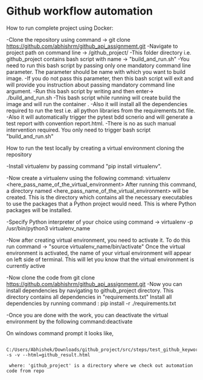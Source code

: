 # Github workflow automation

How to run complete project using Docker:

-Clone the repository using command -> git clone https://github.com/abhishrm/github_api_assignmemt.git
-Navigate to project path on command line -> /github_project/
-This folder directory  i.e. github_project contains bash script with name -> "build_and_run.sh"
-You need to run this bash script by passing only one mandatory command line parameter. The parameter should be name with which you want to build image.
-If you do not pass this parameter, then this bash script will exit and will provide you instruction about passing mandatory command line argument.
-Run this bash script by writing and then enter-> ./build_and_run.sh
-This bash script while running will create build the image and will run the container .
-Also it will install all the dependencies required to run the test i.e. all python libraries from the requirements.txt file.
-Also it will automatically trigger the pytest bdd scnerio and will generate a test report with convention report.html.
-There is no as such manual intervention required. You only need to trigger bash script "build_and_run.sh"


How to run the test locally by creating a virtual environment cloning the repository

-Install virtualenv by passing command "pip install virtualenv".

-Now create a virtualenv using the following command: virtualenv <here_pass_name_of_the_virtual_environment>
 After running this command, a directory named <here_pass_name_of_the_virtual_environment> will be created. This is the directory which contains all the necessary executables to use the packages that a Python project would need. This is where Python packages will be installed.

-Specify Python interpreter of your choice using command -> virtualenv -p /usr/bin/python3 virtualenv_name

-Now after creating virtual environment, you need to activate it.
 To do this run command -> "source virtualenv_name/bin/activate"
 Once the virtual environment is activated, the name of your virtual environment will appear on left side of terminal. This will let you know that the virtual environment is currently active

-Now clone the code from git clone https://github.com/abhishrm/github_api_assignmemt.git
-Now you can install dependencies by navigating to github_project directory.
 This directory contains all dependencies in "requirements.txt"
 Install all dependencies by running command : pip install -r ./requirements.txt

-Once you are done with the work, you can deactivate the virtual environment by the following command:deactivate

On windows command prompt it looks like,

     C:/Users/Abhishek/Downloads/github_project/src/steps/test_github_keyword_file.py -s -v --html=github_result.html

     where: 'github_project' is a directory where we check out automation code from repo